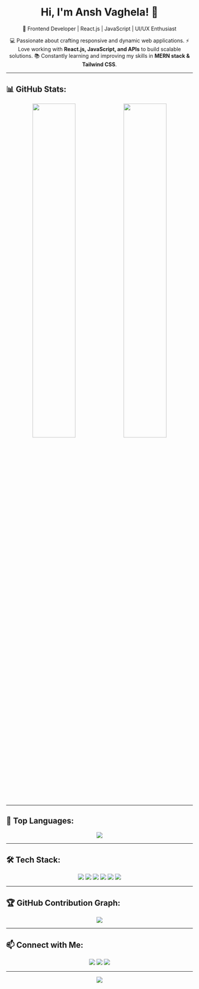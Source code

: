 <h1 align="center">Hi, I'm Ansh Vaghela! 👋</h1>

<p align="center">
  🚀 Frontend Developer | React.js | JavaScript | UI/UX Enthusiast  
</p>

<p align="center">
  💻 Passionate about crafting responsive and dynamic web applications.  
  ⚡ Love working with <b>React.js, JavaScript, and APIs</b> to build scalable solutions.  
  📚 Constantly learning and improving my skills in <b>MERN stack & Tailwind CSS</b>.  
</p>

---

## 📊 GitHub Stats:
<p align="center">
  <img width="48%" src="https://github-readme-stats.vercel.app/api?username=anshvaghela&show_icons=true&theme=react" />
  <img width="48%" src="https://github-readme-streak-stats.herokuapp.com/?user=anshvaghela&theme=react" />
</p>

---

## 🚀 Top Languages:
<p align="center">
  <img src="https://github-readme-stats.vercel.app/api/top-langs/?username=anshvaghela&layout=compact&theme=react" />
</p>

---

## 🛠 Tech Stack:
<p align="center">
  <img src="https://img.shields.io/badge/HTML5-E34F26?style=for-the-badge&logo=html5&logoColor=white" />
  <img src="https://img.shields.io/badge/CSS3-1572B6?style=for-the-badge&logo=css3&logoColor=white" />
  <img src="https://img.shields.io/badge/JavaScript-F7DF1E?style=for-the-badge&logo=javascript&logoColor=black" />
  <img src="https://img.shields.io/badge/React-61DAFB?style=for-the-badge&logo=react&logoColor=black" />
  <img src="https://img.shields.io/badge/Redux-764ABC?style=for-the-badge&logo=redux&logoColor=white" />
  <img src="https://img.shields.io/badge/Tailwind_CSS-38B2AC?style=for-the-badge&logo=tailwind-css&logoColor=white" />
</p>

---

## 🏆 GitHub Contribution Graph:
<p align="center">
  <img src="https://github.com/anshvaghela/anshvaghela/blob/output/github-contribution-grid-snake.svg" />
</p>

---

## 📫 Connect with Me:
<p align="center">
  <a href="mailto:anshvaghela941@gmail.com"><img src="https://img.shields.io/badge/Email-D14836?style=for-the-badge&logo=gmail&logoColor=white"/></a>
  <a href="https://www.linkedin.com/in/YOUR_LINKEDIN"><img src="https://img.shields.io/badge/LinkedIn-0077B5?style=for-the-badge&logo=linkedin&logoColor=white"/></a>
  <a href="https://YOUR_PORTFOLIO_LINK"><img src="https://img.shields.io/badge/Portfolio-FF5722?style=for-the-badge&logo=firefox&logoColor=white"/></a>
</p>

---

<p align="center">
  <img src="https://img.shields.io/badge/🚀-Developing-orange" />
</p>
